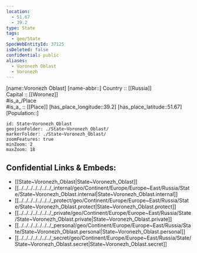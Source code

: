 ```yaml
---
location:
  - 51.67
  - 39.2
type: State
tags:
  - geo/State
SpocWebEntityId: 37125
isDeleted: false
confidential: public
aliases:
  - Voronezh Oblast
  - Voronezh 
---
```

[name::Voronezh Oblast] 
[name-abbr::] 
Country :: [[Russia]]  
Capital :: [[Woronez]]  
#is_a_/Place  
#is_a_ :: [[Place]] 
[has_place_longitude::39.2] 
[has_place_latitude::51.67] 
[Population::] 



```leaflet
id: State~Voronezh_Oblast
geojsonFolder: ./State~Voronezh_Oblast/
markerFolder: ./State~Voronezh_Oblast/
zoomFeatures: true 
minZoom: 2 
maxZoom: 18
```


## Confidential Links & Embeds: 
- [[State~Voronezh_Oblast|State~Voronezh_Oblast]]  
- [[../../../../../../../_internal/geo/Continent/Europe/Europe~East/Russia/State/State~Voronezh_Oblast.internal|State~Voronezh_Oblast.internal]] 
- [[../../../../../../../_protect/geo/Continent/Europe/Europe~East/Russia/State/State~Voronezh_Oblast.protect|State~Voronezh_Oblast.protect]] 
- [[../../../../../../../_private/geo/Continent/Europe/Europe~East/Russia/State/State~Voronezh_Oblast.private|State~Voronezh_Oblast.private]] 
- [[../../../../../../../_personal/geo/Continent/Europe/Europe~East/Russia/State/State~Voronezh_Oblast.personal|State~Voronezh_Oblast.personal]] 
- [[../../../../../../../_secret/geo/Continent/Europe/Europe~East/Russia/State/State~Voronezh_Oblast.secret|State~Voronezh_Oblast.secret]] 
